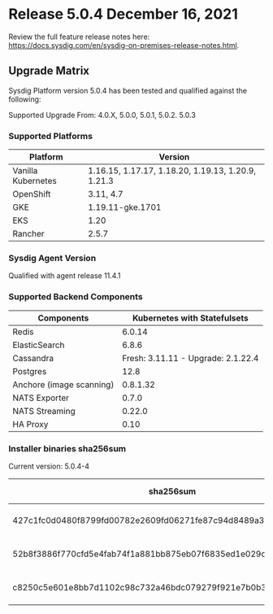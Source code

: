 Release 5.0.4 December 16, 2021
===

Review the full feature release notes here: https://docs.sysdig.com/en/sysdig-on-premises-release-notes.html.

Upgrade Matrix
---

Sysdig Platform version 5.0.4 has been tested and qualified against the following:

Supported Upgrade From: 4.0.X, 5.0.0, 5.0.1, 5.0.2. 5.0.3

### Supported Platforms

| **Platform** | **Version** |
|---|---|
| Vanilla Kubernetes          | 1.16.15, 1.17.17, 1.18.20, 1.19.13, 1.20.9, 1.21.3 |
| OpenShift                   | 3.11, 4.7 |
| GKE                         | 1.19.11-gke.1701 |
| EKS                         | 1.20 |
| Rancher                     | 2.5.7 |

### Sysdig Agent Version

Qualified with agent release 11.4.1

### Supported Backend Components

| **Components** | **Kubernetes with Statefulsets** |
|---|---|
| Redis                      | 6.0.14 |
| ElasticSearch              | 6.8.6 |
| Cassandra                  | Fresh: 3.11.11 - Upgrade: 2.1.22.4 |
| Postgres                   | 12.8 |
| Anchore (image scanning)   | 0.8.1.32 |
| NATS Exporter              | 0.7.0 |
| NATS Streaming             | 0.22.0 |
| HA Proxy                   | 0.10 |


### Installer binaries sha256sum

Current version: 5.0.4-4

| **sha256sum** | **Installer binary ** |
|---|---|
| 427c1fc0d0480f8799fd00782e2609fd06271fe87c94d8489a341859f8c17121 | installer-darwin-amd64 |
| 52b8f3886f770cfd5e4fab74f1a881bb875eb07f6835ed1e029c6bdf86366884 | installer-linux-amd64 |
| c8250c5e601e8bb7d1102c98c732a46bdc079279f921e7b0b3cf7dce1bf6c40c | installer-windows-amd64.exe |
